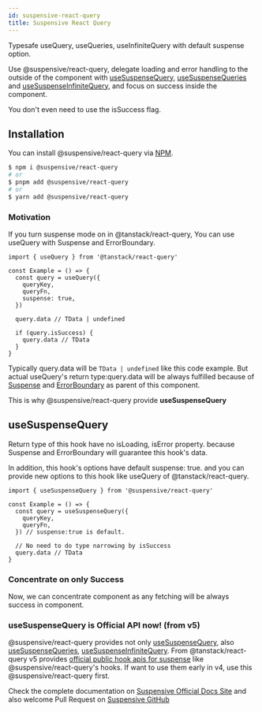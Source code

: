 ```yaml
---
id: suspensive-react-query
title: Suspensive React Query
---
```


Typesafe useQuery, useQueries, useInfiniteQuery with default suspense option.

Use @suspensive/react-query, delegate loading and error handling to the outside of the component with [useSuspenseQuery](https://suspensive.org/docs/react-query/src/useSuspenseQuery.i18n), [useSuspenseQueries](https://suspensive.org/docs/react-query/src/useSuspenseQueries.i18n) and [useSuspenseInfiniteQuery](https://suspensive.org/docs/react-query/src/useSuspenseInfiniteQuery.i18n), and focus on success inside the component.

You don't even need to use the isSuccess flag.

## Installation

You can install @suspensive/react-query via [NPM](https://www.npmjs.com/package/@suspensive/react-query).

```bash
$ npm i @suspensive/react-query
# or
$ pnpm add @suspensive/react-query
# or
$ yarn add @suspensive/react-query
```

### Motivation

If you turn suspense mode on in @tanstack/react-query, You can use useQuery with Suspense and ErrorBoundary.

```tsx
import { useQuery } from '@tanstack/react-query'

const Example = () => {
  const query = useQuery({
    queryKey,
    queryFn,
    suspense: true,
  })

  query.data // TData | undefined

  if (query.isSuccess) {
    query.data // TData
  }
}
```

Typically query.data will be `TData | undefined` like this code example.
But actual useQuery's return type:query.data will be always fulfilled because of [Suspense](https://suspensive.org/docs/react/src/Suspense.i18n) and [ErrorBoundary](https://suspensive.org/docs/react/src/ErrorBoundary.i18n) as parent of this component.

This is why @suspensive/react-query provide **useSuspenseQuery**

## useSuspenseQuery

Return type of this hook have no isLoading, isError property. because Suspense and ErrorBoundary will guarantee this hook's data.

In addition, this hook's options have default suspense: true. and you can provide new options to this hook like useQuery of @tanstack/react-query.

```tsx
import { useSuspenseQuery } from '@suspensive/react-query'

const Example = () => {
  const query = useSuspenseQuery({
    queryKey,
    queryFn,
  }) // suspense:true is default.

  // No need to do type narrowing by isSuccess
  query.data // TData
}
```

### Concentrate on only Success

Now, we can concentrate component as any fetching will be always success in component.

### useSuspenseQuery is Official API now! (from v5)

@suspensive/react-query provides not only [useSuspenseQuery](https://suspensive.org/docs/react-query/src/useSuspenseQuery.i18n), also [useSuspenseQueries](https://suspensive.org/docs/react-query/src/useSuspenseQueries.i18n), [useSuspenseInfiniteQuery](https://suspensive.org/docs/react-query/src/useSuspenseInfiniteQuery.i18n). From @tanstack/react-query v5 provides [official public hook apis for suspense](https://tanstack.com/query/v5/docs/react/guides/suspense) like @suspensive/react-query's hooks. If want to use them early in v4, use this @suspensive/react-query first.

Check the complete documentation on [Suspensive Official Docs Site](https://suspensive.org/) and also welcome Pull Request on [Suspensive GitHub](https://github.com/suspensive/react)





